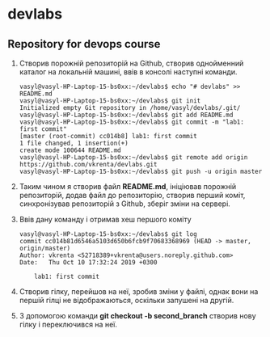 # devlabs

## Repository for devops course

1. Створив порожній репозиторій на Github, створив однойменний каталог на локальній машині, ввів в консолі наступні команди.

	```console
	vasyl@vasyl-HP-Laptop-15-bs0xx:~/devlabs$ echo "# devlabs" >> README.md
	vasyl@vasyl-HP-Laptop-15-bs0xx:~/devlabs$ git init
	Initialized empty Git repository in /home/vasyl/devlabs/.git/
	vasyl@vasyl-HP-Laptop-15-bs0xx:~/devlabs$ git add README.md
	vasyl@vasyl-HP-Laptop-15-bs0xx:~/devlabs$ git commit -m "lab1: first commit"
	[master (root-commit) cc014b8] lab1: first commit
	1 file changed, 1 insertion(+)
	create mode 100644 README.md
	vasyl@vasyl-HP-Laptop-15-bs0xx:~/devlabs$ git remote add origin https://github.com/vkrenta/devlabs.git
	vasyl@vasyl-HP-Laptop-15-bs0xx:~/devlabs$ git push -u origin master
	```
	
1. Таким чином я створив файл **README.md**, ініціював порожній репозиторій, додав файл до репозиторію, створив перший коміт, синхронізував репозиторій з Github, зберіг зміни на сервері.
1. Ввів дану команду і отримав хеш першого коміту

	```console
	vasyl@vasyl-HP-Laptop-15-bs0xx:~/devlabs$ git log
	commit cc014b81d6546a5103d650b6fcb9f70683368969 (HEAD -> master, origin/master)
	Author: vkrenta <52718389+vkrenta@users.noreply.github.com>
	Date:   Thu Oct 10 17:32:24 2019 +0300

		lab1: first commit
	```

1. Створив гілку, перейшов на неї, зробив зміни у файлі, однак вони на першій гілці не відображаються, оскільки запушені на другій.
1. З допомогою команди **git checkout -b second_branch** створив нову гілку і переключився на неї.
